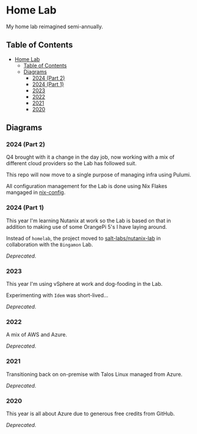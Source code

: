 # Home Lab

My home lab reimagined semi-annually.

## Table of Contents

- [Home Lab](#home-lab)
  - [Table of Contents](#table-of-contents)
  - [Diagrams](#diagrams)
    - [2024 (Part 2)](#2024-part-2)
    - [2024 (Part 1)](#2024-part-1)
    - [2023](#2023)
    - [2022](#2022)
    - [2021](#2021)
    - [2020](#2020)

## Diagrams

### 2024 (Part 2)

Q4 brought with it a change in the day job, now working with a mix of different cloud providers so the Lab has followed suit.

This repo will now move to a single purpose of managing infra using Pulumi.

All configuration management for the Lab is done using Nix Flakes mangaged in [nix-config](https://github.com/MAHDTech/nix-config).

### 2024 (Part 1)

This year I'm learning Nutanix at work so the Lab is based on that in addition to making use of some OrangePi 5's I have laying around.

Instead of `homelab`, the project moved to [salt-labs/nutanix-lab](https://github.com/salt-labs/nutanix-lab) in collaboration with the `Bingamon` Lab.

_Deprecated_.

### 2023

This year I'm using vSphere at work and dog-fooding in the Lab.

Experimenting with `Idem` was short-lived...

_Deprecated_.

### 2022

A mix of AWS and Azure.

_Deprecated_.

### 2021

Transitioning back on on-premise with Talos Linux managed from Azure.

_Deprecated_.

### 2020

This year is all about Azure due to generous free credits from GitHub.

_Deprecated_.
